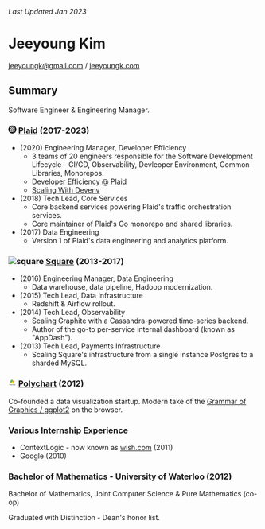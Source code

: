 _Last Updated Jan 2023_

Jeeyoung Kim
============

jeeyoungk@gmail.com / [jeeyoungk.com](https://jeeyoungk.com)

Summary
-------

Software Engineer & Engineering Manager.

### <img src="./logo/plaid.png" width=16 height=16 alt="plaid"/> [Plaid](https://plaid.com) (2017-2023)

* (2020) Engineering Manager, Developer Efficiency
  * 3 teams of 20 engineers responsible for the Software Development Lifecycle - CI/CD, Observability, Devleoper Environment, Common Libraries, Monorepos.
  * [Developer Efficiency @ Plaid](https://plaid.com/blog/how-we-built-developer-efficiency-at-plaid/)
  * [Scaling With Devenv](https://plaid.com/blog/scaling-with-devenv/)
* (2018) Tech Lead, Core Services
  * Core backend services powering Plaid's traffic orchestration services.
  * Core maintainer of Plaid's Go monorepo and shared libraries.
* (2017) Data Engineering
  * Version 1 of Plaid's data engineering and analytics platform.

### <img src="./logo/square.ico" width=16 height=16 alt="square"/> [Square](https://squareup.com) (2013-2017)

* (2016) Engineering Manager, Data Engineering
  * Data warehouse, data pipeline, Hadoop modernization.
* (2015) Tech Lead, Data Infrastructure
  * Redshift & Airflow rollout.
* (2014) Tech Lead, Observability
  * Scaling Graphite with a Cassandra-powered time-series backend.
  * Author of the go-to per-service internal dashboard (known as "AppDash").
* (2013) Tech Lead, Payments Infrastructure
  * Scaling Square's infrastructure from a single instance Postgres to a sharded MySQL.

### <img src="./logo/polychart.png" width=16 height=16 alt="polychart"/> [Polychart](https://github.com/Polychart) (2012)

Co-founded a data visualization startup. Modern take of the [Grammar of Graphics / ggplot2](https://en.wikipedia.org/wiki/Ggplot2) on the browser.

### Various Internship Experience

* ContextLogic - now known as [wish.com](https://wish.com) (2011)
* Google (2010)

### Bachelor of Mathematics - University of Waterloo (2012)

Bachelor of Mathematics, Joint Computer Science & Pure Mathematics (co-op)

Graduated with Distinction - Dean's honor list.
